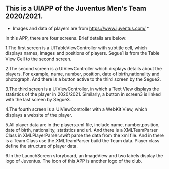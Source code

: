 ## This is a UIAPP of the Juventus Men‘s Team 2020/2021.

* Images and data of players are from https://www.juventus.com/ *

In this APP, there are four screens. Brief details are below: 

1.The first  screen  is a UITableViewController with subtitle cell, which displays names, images and positions of players. Segue1 is from the Table View Cell to the second screen.

2.The second screen is a UIViewController which displays details about the players. For example, name, number, position, date of birth,nationality and photograph. And there is a button active to the third screen by the Segue2.

3.The third screen is a UIViewController, in which a Text View displays the statistics of the player in 2020/2021. Similarly, a button in screen3 is linked with the last screen by Segue3.

4.The fourth screen is a UIViewController with a WebKit View, which displays a website of the player.


5.All player data are in the players.xml file, include name, number,position, date of birth, nationality, statistics and url. And there is a XMLTeamParser Class in XMLPlayerParser.swift parse the data from the xml file. And in there is a Team Class use the XMLTeamParser build the Team data. Player class define the structure of player data.

6.In the LaunchScreen storyboard, an ImageView and two labels display the logo of Juventus. The icon of this APP is another logo of the club.
